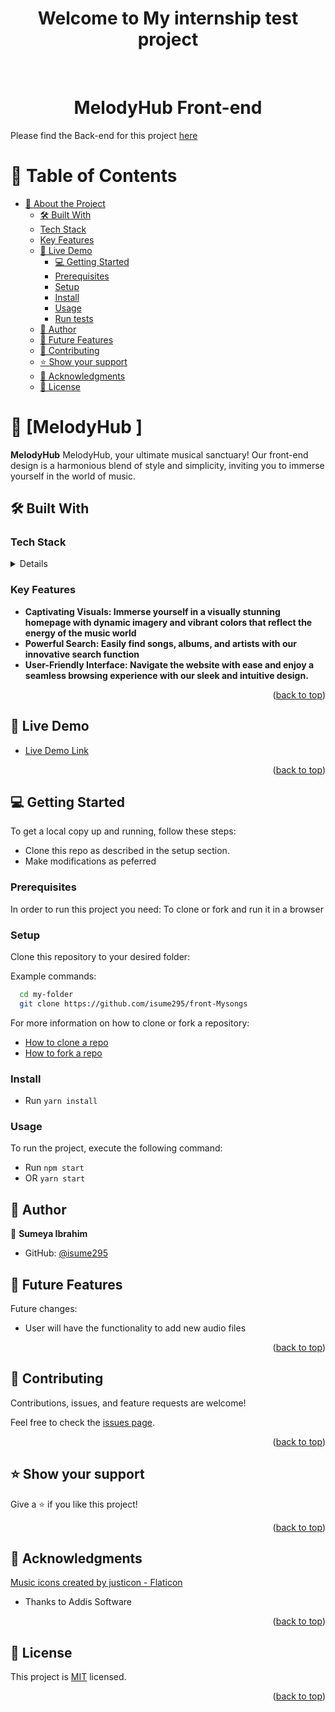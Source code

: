 <a name="readme-top"></a>

<div align="center">

  <h1><b>Welcome to My internship test project</b></h1>

</div>

<div align="center">
  
  <br/>
<h1 align="center">MelodyHub Front-end</h1>
</div>

Please find the Back-end for this project [here](https://github.com/isume295/SongAPI)

<!-- TABLE OF CONTENTS -->

# 📗 Table of Contents

-   [📖 About the Project](#about-project)
    -   [🛠 Built With ](#-built-with-)
    -   [Tech Stack ](#tech-stack-)
    -   [Key Features ](#key-features-)
    <!-- -   [🤯 Walk through video ](#walk-through) -->
    -   [🚀 Live Demo ](#-live-demo-)
        -   [💻 Getting Started ](#-getting-started-)
        -   [Prerequisites](#prerequisites)
        -   [Setup](#setup)
        -   [Install](#install)
        -   [Usage](#usage)
        -   [Run tests](#run-tests)
    -   [👥 Author ](#-author-)
    -   [🔭 Future Features ](#-future-features-)
    -   [🤝 Contributing ](#-contributing-)
    -   [⭐️ Show your support ](#️-show-your-support-)
    -   [🙏 Acknowledgments ](#-acknowledgments-)
    -   [📝 License ](#-license-)

<!-- PROJECT DESCRIPTION -->

# 📖 [MelodyHub ] <a name="about-project"></a>

**MelodyHub** MelodyHub, your ultimate musical sanctuary! Our front-end design is a harmonious blend of style and simplicity, inviting you to immerse yourself in the world of music.

## 🛠 Built With <a name="built-with"></a>

### Tech Stack <a name="tech-stack"></a>

<details>
  
  <ul>
    <li>React</li>
    <li>Redux</li>
    <li>Typescript</li>
  </ul>
</details>

<!-- Features -->

### Key Features <a name="key-features"></a>

-   **Captivating Visuals: Immerse yourself in a visually stunning homepage with dynamic imagery and vibrant colors that reflect the energy of the music world**
-   **Powerful Search: Easily find songs, albums, and artists with our innovative search function**
-   **User-Friendly Interface: Navigate the website with ease and enjoy a seamless browsing experience with our sleek and intuitive design.**

<p align="right">(<a href="#readme-top">back to top</a>)</p>

<!-- WALKTHROUGH -->

<!-- ## 🤯 Walk through video <a name="walk-through"></a> -->

<!-- - [Comming soon]

<p align="right">(<a href="#readme-top">back to top</a>)</p>

LIVE DEMO  -->

## 🚀 Live Demo <a name="live-demo"></a>

-   [Live Demo Link](https://melody-hub-m9rd.onrender.com/)

<p align="right">(<a href="#readme-top">back to top</a>)</p>

<!-- GETTING STARTED -->

## 💻 Getting Started <a name="getting-started"></a>

To get a local copy up and running, follow these steps:

-   Clone this repo as described in the setup section.
-   Make modifications as peferred

### Prerequisites

In order to run this project you need: To clone or fork and run it in a browser

### Setup

Clone this repository to your desired folder:

Example commands:

```sh
  cd my-folder
  git clone https://github.com/isume295/front-Mysongs
```

For more information on how to clone or fork a repository:

-   <a href="https://docs.github.com/en/repositories/creating-and-managing-repositories/cloning-a-repository">How to clone a repo</a>
-   <a href="https://docs.github.com/en/get-started/quickstart/fork-a-repo">How to fork a repo</a>

### Install

-   Run `yarn install`

### Usage

To run the project, execute the following command:

-   Run `npm start`
-   OR `yarn start`

<!-- AUTHORS -->

## 👥 Author <a name="authors"></a>

👤 **Sumeya Ibrahim**

-   GitHub: [@isume295](https://github.com/isume295)

<!-- FUTURE FEATURES -->

## 🔭 Future Features <a name="future-features"></a>

Future changes:

-   User will have the functionality to add new audio files

<p align="right">(<a href="#readme-top">back to top</a>)</p>

<!-- CONTRIBUTING -->

## 🤝 Contributing <a name="contributing"></a>

Contributions, issues, and feature requests are welcome!

Feel free to check the [issues page](https://github.com/isume295/front-Mysongs/issues).

<p align="right">(<a href="#readme-top">back to top</a>)</p>

<!-- SUPPORT -->

## ⭐️ Show your support <a name="support"></a>

Give a ⭐️ if you like this project!

<p align="right">(<a href="#readme-top">back to top</a>)</p>

<!-- ACKNOWLEDGEMENTS -->

## 🙏 Acknowledgments <a name="acknowledgements"></a>

<a href="https://www.flaticon.com/free-icons" title="recipe icons">Music icons created by justicon - Flaticon</a><br />

-   Thanks to Addis Software

<p align="right">(<a href="#readme-top">back to top</a>)</p>

<!-- FAQ (optional)

## ❓ FAQ (OPTIONAL) <a name="faq"></a>

> Add at least 2 questions new developers would ask when they decide to use your project.

- **[Question_1]**

  - [Answer_1]

- **[Question_2]**

  - [Answer_2]

<p align="right">(<a href="#readme-top">back to top</a>)</p>

-->

<!-- LICENSE -->

## 📝 License <a name="license"></a>

This project is [MIT](./LICENSE) licensed.

<p align="right">(<a href="#readme-top">back to top</a>)</p>

